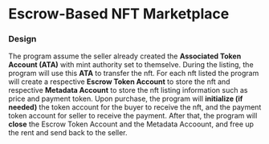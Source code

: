 # Escrow-Based NFT Marketplace

### Design

The program assume the seller already created the **Associated Token Account (ATA)** with mint authority set to themselve. During the listing, the program will use this **ATA** to transfer the nft. For each nft listed the program will create a respective **Escrow Token Account** to store the nft and respective **Metadata Account** to store the nft listing information such as price and payment token. Upon purchase, the program will **initialize (if needed)** the token account for the buyer to receive the nft, and the payment token account for seller to receive the payment. After that, the program will **close** the Escrow Token Account and the Metadata Accoount, and free up the rent and send back to the seller.

